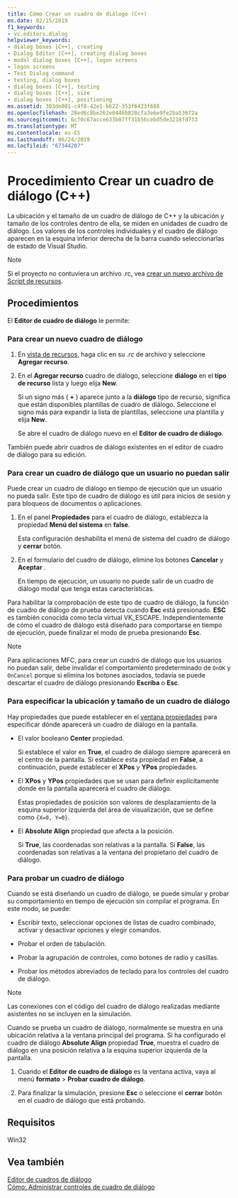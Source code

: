 ```yaml
---
title: Cómo Crear un cuadro de diálogo (C++)
ms.date: 02/15/2019
f1_keywords:
- vc.editors.dialog
helpviewer_keywords:
- dialog boxes [C++], creating
- Dialog Editor [C++], creating dialog boxes
- modal dialog boxes [C++], logon screens
- logon screens
- Test Dialog command
- testing, dialog boxes
- dialog boxes [C++], testing
- dialog boxes [C++], size
- dialog boxes [C++], positioning
ms.assetid: 303de801-c4f8-42e1-b622-353f6423f688
ms.openlocfilehash: 28ed6c8be262e0446b828cfa3e6e9fe2ba53672a
ms.sourcegitcommit: 6cf0c67acce633b07ff31b56cebd5de3218fd733
ms.translationtype: MT
ms.contentlocale: es-ES
ms.lasthandoff: 06/24/2019
ms.locfileid: "67344207"
---
```

# <a name="how-to-create-a-dialog-box-c"></a>Procedimiento Crear un cuadro de diálogo (C++)

La ubicación y el tamaño de un cuadro de diálogo de C++ y la ubicación y tamaño de los controles dentro de ella, se miden en unidades de cuadro de diálogo. Los valores de los controles individuales y el cuadro de diálogo aparecen en la esquina inferior derecha de la barra cuando seleccionarlas de estado de Visual Studio.

> [!NOTE]
> Si el proyecto no contuviera un archivo .rc, vea [crear un nuevo archivo de Script de recursos](../windows/how-to-create-a-resource-script-file.md).

## <a name="how-to"></a>Procedimientos

El **Editor de cuadro de diálogo** le permite:

### <a name="to-create-a-new-dialog-box"></a>Para crear un nuevo cuadro de diálogo

1. En [vista de recursos](how-to-create-a-resource-script-file.md#create-resources), haga clic en su *.rc* de archivo y seleccione **Agregar recurso**.

1. En el **Agregar recurso** cuadro de diálogo, seleccione **diálogo** en el **tipo de recurso** lista y luego elija **New**.

   Si un signo más ( **+** ) aparece junto a la **diálogo** tipo de recurso, significa que están disponibles plantillas de cuadro de diálogo. Seleccione el signo más para expandir la lista de plantillas, seleccione una plantilla y elija **New**.

   Se abre el cuadro de diálogo nuevo en el **Editor de cuadro de diálogo**.

También puede abrir cuadros de diálogo existentes en el editor de cuadro de diálogo para su edición.

### <a name="to-create-a-dialog-box-that-a-user-cant-exit"></a>Para crear un cuadro de diálogo que un usuario no puedan salir

Puede crear un cuadro de diálogo en tiempo de ejecución que un usuario no pueda salir. Este tipo de cuadro de diálogo es útil para inicios de sesión y para bloqueos de documentos o aplicaciones.

1. En el panel **Propiedades** para el cuadro de diálogo, establezca la propiedad **Menú del sistema** en **false**.

   Esta configuración deshabilita el menú de sistema del cuadro de diálogo y **cerrar** botón.

1. En el formulario del cuadro de diálogo, elimine los botones **Cancelar** y **Aceptar** .

   En tiempo de ejecución, un usuario no puede salir de un cuadro de diálogo modal que tenga estas características.

Para habilitar la comprobación de este tipo de cuadro de diálogo, la función de cuadro de diálogo de prueba detecta cuando **Esc** está presionado. **ESC** es también conocida como tecla virtual VK_ESCAPE. Independientemente de cómo el cuadro de diálogo está diseñado para comportarse en tiempo de ejecución, puede finalizar el modo de prueba presionando **Esc**.

> [!NOTE]
> Para aplicaciones MFC, para crear un cuadro de diálogo que los usuarios no puedan salir, debe invalidar el comportamiento predeterminado de `OnOK` y `OnCancel` porque si elimina los botones asociados, todavía se puede descartar el cuadro de diálogo presionando  **Escriba** o **Esc**.

### <a name="to-specify-the-location-and-size-of-a-dialog-box"></a>Para especificar la ubicación y tamaño de un cuadro de diálogo

Hay propiedades que puede establecer en el [ventana propiedades](/visualstudio/ide/reference/properties-window) para especificar dónde aparecerá un cuadro de diálogo en la pantalla.

- El valor booleano **Center** propiedad.

   Si establece el valor en **True**, el cuadro de diálogo siempre aparecerá en el centro de la pantalla. Si establece esta propiedad en **False**, a continuación, puede establecer el **XPos** y **YPos** propiedades.

- El **XPos** y **YPos** propiedades que se usan para definir explícitamente donde en la pantalla aparecerá el cuadro de diálogo.

   Estas propiedades de posición son valores de desplazamiento de la esquina superior izquierda del área de visualización, que se define como `{X=0, Y=0}`.

- El **Absolute Align** propiedad que afecta a la posición.

   Si **True**, las coordenadas son relativas a la pantalla. Si **False**, las coordenadas son relativas a la ventana del propietario del cuadro de diálogo.

### <a name="to-test-a-dialog-box"></a>Para probar un cuadro de diálogo

Cuando se está diseñando un cuadro de diálogo, se puede simular y probar su comportamiento en tiempo de ejecución sin compilar el programa. En este modo, se puede:

- Escribir texto, seleccionar opciones de listas de cuadro combinado, activar y desactivar opciones y elegir comandos.

- Probar el orden de tabulación.

- Probar la agrupación de controles, como botones de radio y casillas.

- Probar los métodos abreviados de teclado para los controles del cuadro de diálogo.

> [!NOTE]
> Las conexiones con el código del cuadro de diálogo realizadas mediante asistentes no se incluyen en la simulación.

Cuando se prueba un cuadro de diálogo, normalmente se muestra en una ubicación relativa a la ventana principal del programa. Si ha configurado el cuadro de diálogo **Absolute Align** propiedad **True**, muestra el cuadro de diálogo en una posición relativa a la esquina superior izquierda de la pantalla.

1. Cuando el **Editor de cuadro de diálogo** es la ventana activa, vaya al menú **formato** > **Probar cuadro de diálogo**.

1. Para finalizar la simulación, presione **Esc** o seleccione el **cerrar** botón en el cuadro de diálogo que está probando.

## <a name="requirements"></a>Requisitos

Win32

## <a name="see-also"></a>Vea también

[Editor de cuadros de diálogo](../windows/dialog-editor.md)<br/>
[Cómo: Administrar controles de cuadro de diálogo](../windows/controls-in-dialog-boxes.md)<br/>